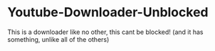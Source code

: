 # Youtube-Downloader-Unblocked
This is a downloader like no other, this cant be blocked! (and it has something, unlike all of the others)
